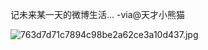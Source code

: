 


记未来某一天的微博生活... -via@天才小熊猫

![763d7d71c7894c98be2a62ce3a10d437.jpg](https://wxlzmt.github.io/cdn1/ext/qw/groups/40021/763d7d71c7894c98be2a62ce3a10d437.jpg)


